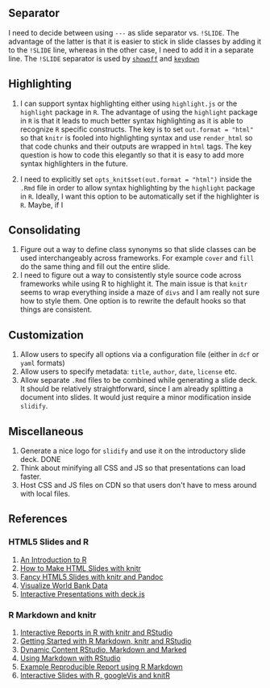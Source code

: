 ## Separator ##


I need to decide between using `---` as slide separator vs. `!SLIDE`. The advantage of the latter is that it is easier to stick in slide classes by adding it to the `!SLIDE` line, whereas in the other case, I need to add it in a separate line. The `!SLIDE` separator is used by [`showoff`](https://github.com/schacon/showoff) and [`keydown`](https://github.com/infews/keydown)

## Highlighting ##

1. I can support syntax highlighting either using `highlight.js` or the `highlight` package in `R`. The advantage of using the `highlight` package in `R` is that it leads to much better syntax highlighting as it is able to recognize `R` specific constructs. The key is to set `out.format = "html"` so that `knitr` is fooled into highlighting syntax and use `render_html` so that code chunks and their outputs are wrapped in `html` tags. The key question is how to code this elegantly so that it is easy to add more syntax highlighters in the future.

2. I need to explicitly set `opts_knit$set(out.format = "html")` inside the `.Rmd` file in order to allow syntax highlighting by the `highlight` package in `R`. Ideally, I want this option to be automatically set if the highlighter is `R`. Maybe, if I 

## Consolidating

1. Figure out a way to define class synonyms so that slide classes can be used interchangeably across frameworks. For example `cover` and `fill` do the same thing and fill out the entire slide.
2. I need to figure out a way to consistently style source code across frameworks while using R to highlight it. The main issue is that `knitr` seems to wrap everything inside a maze of `divs` and I am really not sure how to style them. One option is to rewrite the default hooks so that things are consistent.

## Customization ##


1. Allow users to specify all options via a configuration file (either in `dcf` or `yaml` formats)
2. Allow users to specify metadata: `title`, `author`, `date`, `license` etc.
3. Allow separate `.Rmd` files to be combined while generating a slide deck. It should be relatively straightforward, since I am already splitting a document into slides. It would just require a minor modification inside `slidify`.

## Miscellaneous ##

1. Generate a nice logo for `slidify` and use it on the introductory slide deck. DONE
2. Think about minifying all CSS and JS so that presentations can load faster.
3. Host CSS and JS files on CDN so that users don't have to mess around with local files.


## References ##

### HTML5 Slides and R ###


1. [An Introduction to R](http://goo.gl/L79xW)
2. [How to Make HTML Slides with knitr](http://goo.gl/7C907)
3. [Fancy HTML5 Slides with knitr and Pandoc](http://goo.gl/Uqnq3)
4. [Visualize World Bank Data](http://goo.gl/QlTA4)
5. [Interactive Presentations with deck.js](http://goo.gl/kdhBO)

### R Markdown and knitr ###

1. [Interactive Reports in R with knitr and RStudio](http://goo.gl/oTeV5)
2. [Getting Started with R Markdown, knitr and RStudio](http://goo.gl/ALjtQ)
3. [Dynamic Content RStudio, Markdown and Marked](http://goo.gl/84D5E)
4. [Using Markdown with RStudio](http://goo.gl/KKdaf)
5. [Example Reproducible Report using R Markdown](http://goo.gl/ZQF1u)
6. [Interactive Slides with R, googleVis and knitR](http://goo.gl/cVS9W)
 